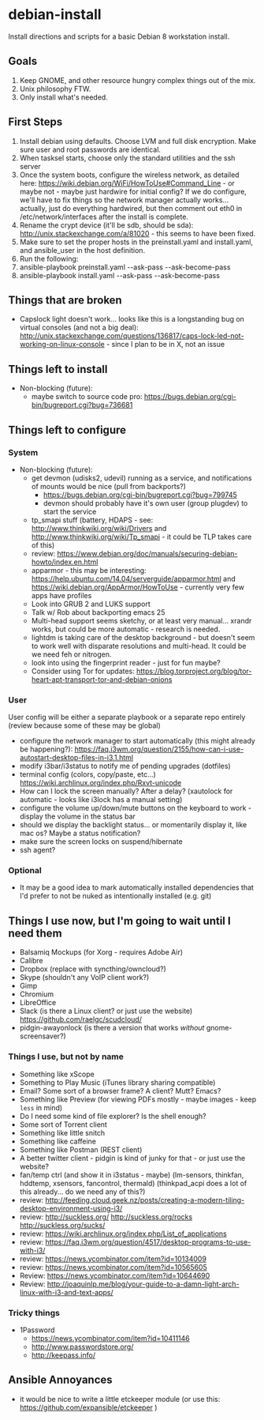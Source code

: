 debian-install
==============

Install directions and scripts for a basic Debian 8 workstation install.

Goals
-----

1. Keep GNOME, and other resource hungry complex things out of the mix.
2. Unix philosophy FTW.
3. Only install what's needed.

First Steps
-----------

1. Install debian using defaults. Choose LVM and full disk encryption. Make sure user and root passwords are identical.
2. When tasksel starts, choose only the standard utilities and the ssh server
3. Once the system boots, configure the wireless network, as detailed here: https://wiki.debian.org/WiFi/HowToUse#Command_Line - or maybe not - maybe just hardwire for initial config? If we do configure, we'll have to fix things so the network manager actually works... actually, just do everything hardwired, but then comment out eth0 in /etc/network/interfaces after the install is complete.
4. Rename the crypt device (it'll be sdb, should be sda): http://unix.stackexchange.com/a/81020 - this seems to have been fixed.
5. Make sure to set the proper hosts in the preinstall.yaml and install.yaml, and ansible_user in the host definition.
6. Run the following:
  1. ansible-playbook preinstall.yaml --ask-pass --ask-become-pass
  2. ansible-playbook install.yaml --ask-pass --ask-become-pass

Things that are broken
----------------------

* Capslock light doesn't work... looks like this is a longstanding bug on virtual consoles (and not a big deal): http://unix.stackexchange.com/questions/136817/caps-lock-led-not-working-on-linux-console - since I plan to be in X, not an issue

Things left to install
----------------------

* Non-blocking (future):
  * maybe switch to source code pro: https://bugs.debian.org/cgi-bin/bugreport.cgi?bug=736681

Things left to configure
------------------------

### System

* Non-blocking (future):
  * get devmon (udisks2, udevil) running as a service, and notifications of mounts would be nice (pull from backports?)
    * https://bugs.debian.org/cgi-bin/bugreport.cgi?bug=799745
    * devmon should probably have it's own user (group plugdev) to start the service
  * tp_smapi stuff (battery, HDAPS - see: http://www.thinkwiki.org/wiki/Drivers and http://www.thinkwiki.org/wiki/Tp_smapi - it could be TLP takes care of this)
  * review: https://www.debian.org/doc/manuals/securing-debian-howto/index.en.html
  * apparmor - this may be interesting: https://help.ubuntu.com/14.04/serverguide/apparmor.html and https://wiki.debian.org/AppArmor/HowToUse - currently very few apps have profiles
  * Look into GRUB 2 and LUKS support
  * Talk w/ Rob about backporting emacs 25
  * Multi-head support seems sketchy, or at least very manual... xrandr works, but could be more automatic - research is needed.
  * lightdm is taking care of the desktop background - but doesn't seem to work well with disparate resolutions and multi-head. It could be we need feh or nitrogen.
  * look into using the fingerprint reader - just for fun maybe?
  * Consider using Tor for updates: https://blog.torproject.org/blog/tor-heart-apt-transport-tor-and-debian-onions

### User

User config will be either a separate playbook or a separate repo entirely (review because some of these may be global)

* configure the network manager to start automatically (this might already be happening?): https://faq.i3wm.org/question/2155/how-can-i-use-autostart-desktop-files-in-i3.1.html
* modify i3bar/i3status to notify me of pending upgrades (dotfiles)
* terminal config (colors, copy/paste, etc...) https://wiki.archlinux.org/index.php/Rxvt-unicode
* How can I lock the screen manually? After a delay? (xautolock for automatic - looks like i3lock has a manual setting)
* configure the volume up/down/mute buttons on the keyboard to work - display the volume in the status bar
* should we display the backlight status... or momentarily display it, like mac os? Maybe a status notification?
* make sure the screen locks on suspend/hibernate
* ssh agent?

### Optional

* It may be a good idea to mark automatically installed dependencies that I'd prefer to not be nuked as intentionally installed (e.g. git)

Things I use now, but I'm going to wait until I need them
---------------------------------------------------------

* Balsamiq Mockups (for Xorg - requires Adobe Air)
* Calibre
* Dropbox (replace with syncthing/owncloud?)
* Skype (shouldn't any VoIP client work?)
* Gimp
* Chromium
* LibreOffice
* Slack (is there a Linux client? or just use the website) https://github.com/raelgc/scudcloud/
* pidgin-awayonlock (is there a version that works *without* gnome-screensaver?)

### Things I use, but not by name

* Something like xScope
* Something to Play Music (iTunes library sharing compatible)
* Email? Some sort of a browser frame? A client? Mutt? Emacs?
* Something like Preview (for viewing PDFs mostly - maybe images - keep `less` in mind)
* Do I need some kind of file explorer? Is the shell enough?
* Some sort of Torrent client
* Something like little snitch
* Something like caffeine
* Something like Postman (REST client)
* A better twitter client - pidgin is kind of junky for that - or just use the website?
* fan/temp ctrl (and show it in i3status - maybe) (lm-sensors, thinkfan, hddtemp, xsensors, fancontrol, thermald) (thinkpad_acpi does a lot of this already... do we need any of this?)
* review: http://feeding.cloud.geek.nz/posts/creating-a-modern-tiling-desktop-environment-using-i3/
* review: http://suckless.org/ http://suckless.org/rocks http://suckless.org/sucks/
* review: https://wiki.archlinux.org/index.php/List_of_applications
* review: https://faq.i3wm.org/question/4517/desktop-programs-to-use-with-i3/
* review: https://news.ycombinator.com/item?id=10134009
* review: https://news.ycombinator.com/item?id=10565605
* Review: https://news.ycombinator.com/item?id=10644690
* Review: http://joaquinlp.me/blog/your-guide-to-a-damn-light-arch-linux-with-i3-and-text-apps/

### Tricky things

* 1Password
  * https://news.ycombinator.com/item?id=10411146
  * http://www.passwordstore.org/
  * http://keepass.info/

Ansible Annoyances
------------------

* it would be nice to write a little etckeeper module (or use this: https://github.com/expansible/etckeeper )
